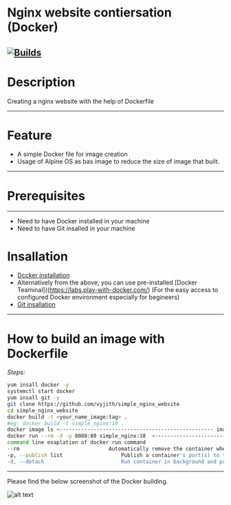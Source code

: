 # Nginx website contiersation (Docker)
[![Builds](https://travis-ci.org/joemccann/dillinger.svg?branch=master)](https://travis-ci.org/joemccann/dillinger)
-------------------------------------------------- 

# Description

Creating a nginx website with the help of Dockerfile 

-------------------------------------------------- 

# Feature

- A simple Docker file for image creation
- Usage of Alpine OS as bas image to reduce the size of image that built.

-------------------------------------------------- 

# Prerequisites

-------------------------------------------------- 
- Need to have Docker installed in your machine
- Need to have Git insalled in your machine

# Insallation

- [Dccker installation](https://docs.docker.com/engine/install/ubuntu/)
- Alternatively from the above, you can use pre-installed [Docker Teaminal]((https://labs.play-with-docker.com/) (For the easy access to configured Docker environment especially for begineers)
- [Git insallation](https://git-scm.com/download/linux)

-------------------------------------------------- 

# How to build an image with Dockerfile
_Steps:_
```sh 
yum insall docker -y
systemctl start docker
yum insall git -y
git clone https://github.com/vyjith/simple_nginx_website
cd simple_nginx_website
docker build -t <your_name_image:tag> .
#eg: docker build -t simple_nginx:10 .
docker image ls <-------------------------------------------------- image will list here 
docker run --rm -d -p 8080:80 simple_nginx:10  <-------------------------------------------------- Here we are running the image on port 8080
command line exaplation of docker run command
--rm                             Automatically remove the container when it exits
-p, --publish list                   Publish a container's port(s) to the host
-d, --detach                         Run container in background and print container ID
```
-------------------------------------------------- 

Please find the below screenshot of the Docker building.

![alt text](https://i.ibb.co/nMTksmQ/image.png)


